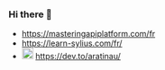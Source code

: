 ### Hi there 👋

- https://masteringapiplatform.com/fr
- https://learn-sylius.com/fr/
- <img height="20px" src="https://d2fltix0v2e0sb.cloudfront.net/dev-badge.svg" /> https://dev.to/aratinau/ 

<!--
**aratinau/aratinau** is a ✨ _special_ ✨ repository because its `README.md` (this file) appears on your GitHub profile.

Here are some ideas to get you started:

- 🔭 I’m currently working on ...
- 🌱 I’m currently learning ...
- 👯 I’m looking to collaborate on ...
- 🤔 I’m looking for help with ...
- 💬 Ask me about ...
- 📫 How to reach me: ...
- 😄 Pronouns: ...
- ⚡ Fun fact: ...
-->
